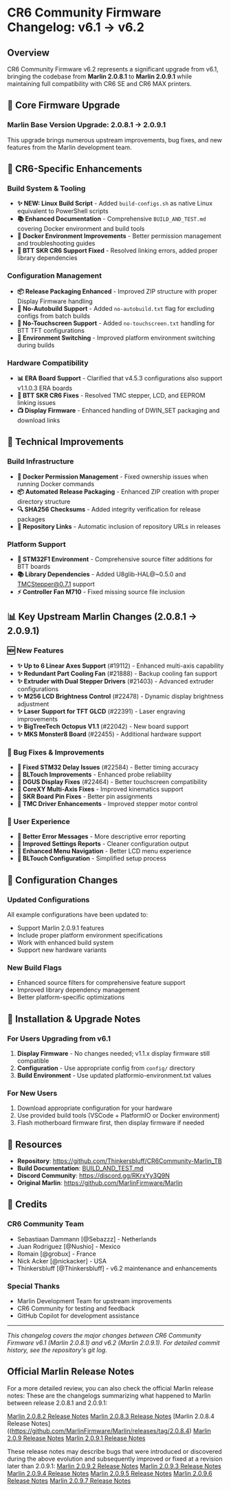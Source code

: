 # CR6 Community Firmware Changelog: v6.1 → v6.2

## Overview
CR6 Community Firmware v6.2 represents a significant upgrade from v6.1, bringing the codebase from **Marlin 2.0.8.1** to **Marlin 2.0.9.1** while maintaining full compatibility with CR6 SE and CR6 MAX printers.

## 🔧 Core Firmware Upgrade

### Marlin Base Version Upgrade: 2.0.8.1 → 2.0.9.1
This upgrade brings numerous upstream improvements, bug fixes, and new features from the Marlin development team.

## 🎯 CR6-Specific Enhancements

### Build System & Tooling
- **✨ NEW: Linux Build Script** - Added `build-configs.sh` as native Linux equivalent to PowerShell scripts
- **📚 Enhanced Documentation** - Comprehensive `BUILD_AND_TEST.md` covering Docker environment and build tools
- **🐳 Docker Environment Improvements** - Better permission management and troubleshooting guides
- **🔧 BTT SKR CR6 Support Fixed** - Resolved linking errors, added proper library dependencies

### Configuration Management
- **📦 Release Packaging Enhanced** - Improved ZIP structure with proper Display Firmware handling
- **🚫 No-Autobuild Support** - Added `no-autobuild.txt` flag for excluding configs from batch builds
- **📱 No-Touchscreen Support** - Added `no-touchscreen.txt` handling for BTT TFT configurations
- **🔄 Environment Switching** - Improved platform environment switching during builds

### Hardware Compatibility
- **📊 ERA Board Support** - Clarified that v4.5.3 configurations also support v1.1.0.3 ERA boards
- **🔧 BTT SKR CR6 Fixes** - Resolved TMC stepper, LCD, and EEPROM linking issues
- **📺 Display Firmware** - Enhanced handling of DWIN_SET packaging and download links

## 🔨 Technical Improvements

### Build Infrastructure
- **🐳 Docker Permission Management** - Fixed ownership issues when running Docker commands
- **📦 Automated Release Packaging** - Enhanced ZIP creation with proper directory structure
- **🔍 SHA256 Checksums** - Added integrity verification for release packages
- **🔗 Repository Links** - Automatic inclusion of repository URLs in releases

### Platform Support
- **🎯 STM32F1 Environment** - Comprehensive source filter additions for BTT boards
- **📚 Library Dependencies** - Added U8glib-HAL@~0.5.0 and TMCStepper@0.7.1 support
- **⚡ Controller Fan M710** - Fixed missing source file inclusion

## 📊 Key Upstream Marlin Changes (2.0.8.1 → 2.0.9.1)

### 🆕 New Features
- **✨ Up to 6 Linear Axes Support** (#19112) - Enhanced multi-axis capability
- **✨ Redundant Part Cooling Fan** (#21888) - Backup cooling fan support
- **✨ Extruder with Dual Stepper Drivers** (#21403) - Advanced extruder configurations
- **✨ M256 LCD Brightness Control** (#22478) - Dynamic display brightness adjustment
- **✨ Laser Support for TFT GLCD** (#22391) - Laser engraving improvements
- **✨ BigTreeTech Octopus V1.1** (#22042) - New board support
- **✨ MKS Monster8 Board** (#22455) - Additional hardware support

### 🐛 Bug Fixes & Improvements
- **🐛 Fixed STM32 Delay Issues** (#22584) - Better timing accuracy
- **🐛 BLTouch Improvements** - Enhanced probe reliability
- **🐛 DGUS Display Fixes** (#22464) - Better touchscreen compatibility
- **🐛 CoreXY Multi-Axis Fixes** - Improved kinematics support
- **🐛 SKR Board Pin Fixes** - Better pin assignments
- **🐛 TMC Driver Enhancements** - Improved stepper motor control

### 🚸 User Experience
- **🚸 Better Error Messages** - More descriptive error reporting
- **🚸 Improved Settings Reports** - Cleaner configuration output
- **🚸 Enhanced Menu Navigation** - Better LCD menu experience
- **🚸 BLTouch Configuration** - Simplified setup process

## 🔧 Configuration Changes

### Updated Configurations
All example configurations have been updated to:
- Support Marlin 2.0.9.1 features
- Include proper platform environment specifications
- Work with enhanced build system
- Support new hardware variants

### New Build Flags
- Enhanced source filters for comprehensive feature support
- Improved library dependency management
- Better platform-specific optimizations

## 🚀 Installation & Upgrade Notes

### For Users Upgrading from v6.1
1. **Display Firmware** - No changes needed; v1.1.x display firmware still compatible
2. **Configuration** - Use appropriate config from `config/` directory
3. **Build Environment** - Use updated platformio-environment.txt values

### For New Users
1. Download appropriate configuration for your hardware
2. Use provided build tools (VSCode + PlatformIO or Docker environment)
3. Flash motherboard firmware first, then display firmware if needed

## 🔗 Resources

- **Repository**: https://github.com/Thinkersbluff/CR6Community-Marlin_TB
- **Build Documentation**: [BUILD_AND_TEST.md](BUILD_AND_TEST.md)
- **Discord Community**: https://discord.gg/RKrxYy3Q9N
- **Original Marlin**: https://github.com/MarlinFirmware/Marlin

## 👥 Credits

### CR6 Community Team
- Sebastiaan Dammann [@Sebazzz] - Netherlands
- Juan Rodriguez [@Nushio] - Mexico  
- Romain [@grobux] - France
- Nick Acker [@nickacker] - USA
- Thinkersbluff [@Thinkersbluff] - v6.2 maintenance and enhancements

### Special Thanks
- Marlin Development Team for upstream improvements
- CR6 Community for testing and feedback
- GitHub Copilot for development assistance

---

*This changelog covers the major changes between CR6 Community Firmware v6.1 (Marlin 2.0.8.1) and v6.2 (Marlin 2.0.9.1). For detailed commit history, see the repository's git log.*


## Official Marlin Release Notes
For a more detailed review, you can also check the official Marlin release notes:
These are the changelogs summarizing what happened to Marlin between release 2.0.8.1 and 2.0.9.1:

[Marlin 2.0.8.2 Release Notes](https://github.com/MarlinFirmware/Marlin/releases/tag/2.0.8.2)
[Marlin 2.0.8.3 Release Notes](https://github.com/MarlinFirmware/Marlin/releases/tag/2.0.8.3)
[Marlin 2.0.8.4 Release Notes]((https://github.com/MarlinFirmware/Marlin/releases/tag/2.0.8.4)
[Marlin 2.0.9 Release Notes](https://github.com/MarlinFirmware/Marlin/releases/tag/2.0.9)
[Marlin 2.0.9.1 Release Notes](https://github.com/MarlinFirmware/Marlin/releases/tag/2.0.9.1)

These release notes may describe bugs that were introduced or discovered during the above evolution and subsequently improved or fixed at a revision later than 2.0.9.1:
[Marlin 2.0.9.2 Release Notes](https://github.com/MarlinFirmware/Marlin/releases/tag/2.0.9.2)
[Marlin 2.0.9.3 Release Notes](https://github.com/MarlinFirmware/Marlin/releases/tag/2.0.9.3)
[Marlin 2.0.9.4 Release Notes](https://github.com/MarlinFirmware/Marlin/releases/tag/2.0.9.4)
[Marlin 2.0.9.5 Release Notes](https://github.com/MarlinFirmware/Marlin/releases/tag/2.0.9.5)
[Marlin 2.0.9.6 Release Notes](https://github.com/MarlinFirmware/Marlin/releases/tag/2.0.9.6)
[Marlin 2.0.9.7 Release Notes](https://github.com/MarlinFirmware/Marlin/releases/tag/2.0.9.7)